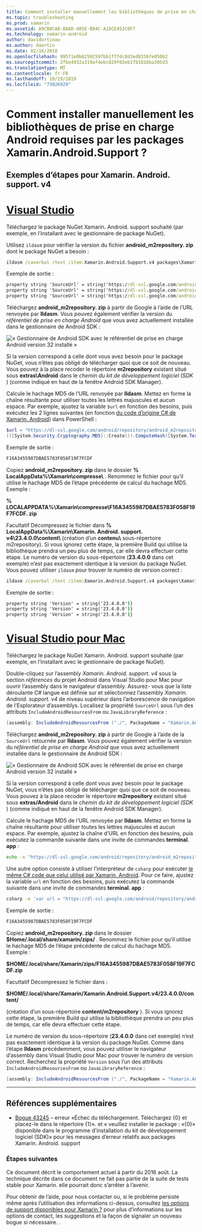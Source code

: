 ```yaml
---
title: Comment installer manuellement les bibliothèques de prise en charge Android requises par les packages Xamarin.Android.Support ?
ms.topic: troubleshooting
ms.prod: xamarin
ms.assetid: A9CB8CA8-8A6D-405E-B84C-A16CE452C0F7
ms.technology: xamarin-android
author: davidortinau
ms.author: daortin
ms.date: 02/16/2018
ms.openlocfilehash: 99571e0b62592597bb1fffdc8d3ed8336fe050b2
ms.sourcegitcommit: 2fbe4932a319af4ebc829f65eb1fb1816ba305d3
ms.translationtype: MT
ms.contentlocale: fr-FR
ms.lasthandoff: 10/29/2019
ms.locfileid: "73026929"
---
```

# <a name="how-can-i-manually-install-the-android-support-libraries-required-by-the-xamarinandroidsupport-packages"></a>Comment installer manuellement les bibliothèques de prise en charge Android requises par les packages Xamarin.Android.Support ?

## <a name="example-steps-for-xamarinandroidsupportv4"></a>Exemples d’étapes pour Xamarin. Android. support. v4 

# <a name="visual-studiotabwindows"></a>[Visual Studio](#tab/windows)

Téléchargez le package NuGet Xamarin. Android. support souhaité (par exemple, en l’installant avec le gestionnaire de package NuGet).

Utilisez `ildasm` pour vérifier la version du fichier **android_m2repository. zip** dont le package NuGet a besoin :

```cmd
ildasm /caverbal /text /item:Xamarin.Android.Support.v4 packages\Xamarin.Android.Support.v4.23.4.0.1\lib\MonoAndroid403\Xamarin.Android.Support.v4.dll | findstr SourceUrl
```

Exemple de sortie :

```cmd
property string 'SourceUrl' = string('https://dl-ssl.google.com/android/repository/android_m2repository_r32.zip')
property string 'SourceUrl' = string('https://dl-ssl.google.com/android/repository/android_m2repository_r32.zip')
property string 'SourceUrl' = string('https://dl-ssl.google.com/android/repository/android_m2repository_r32.zip')
```

Téléchargez **android\_m2repository. zip** à partir de Google à l’aide de l’URL renvoyée par **Ildasm**. Vous pouvez également vérifier la version du _référentiel de prise en charge Android_ que vous avez actuellement installée dans le gestionnaire de Android SDK :

![« Gestionnaire de Android SDK avec le référentiel de prise en charge Android version 32 installé »](install-android-support-library-images/sdk-extras.png)

Si la version correspond à celle dont vous avez besoin pour le package NuGet, vous n’êtes pas obligé de télécharger quoi que ce soit de nouveau. Vous pouvez à la place recoder le répertoire **m2repository** existant situé sous **extras\\Android** dans le _chemin du kit de développement logiciel (SDK_ ) (comme indiqué en haut de la fenêtre Android SDK Manager).

Calcule le hachage MD5 de l’URL renvoyée par **Ildasm**. Mettez en forme la chaîne résultante pour utiliser toutes les lettres majuscules et aucun espace. Par exemple, ajustez la variable `$url` en fonction des besoins, puis exécutez les 2 lignes suivantes (en fonction [du code d’origine C# de Xamarin. Android](https://github.com/xamarin/xamarin-android/blob/8e8a4dd90f26eb39172876cc52181b6639e20524/src/Xamarin.Android.Build.Tasks/Tasks/GetAdditionalResourcesFromAssemblies.cs#L208)) dans PowerShell :

```powershell
$url = "https://dl-ssl.google.com/android/repository/android_m2repository_r32.zip"
(([System.Security.Cryptography.MD5]::Create()).ComputeHash([System.Text.Encoding]::UTF8.GetBytes($url)) | %{ $_.ToString("X02") }) -join ""
```

Exemple de sortie :

```powershell
F16A3455987DBAE5783F058F19F7FCDF
```

Copiez **android\_m2repository. zip** dans le dossier **% LocalAppData%\\Xamarin\\compresse\\** . Renommez le fichier pour qu’il utilise le hachage MD5 de l’étape précédente de calcul du hachage MD5. Exemple :

**% LOCALAPPDATA%\\Xamarin\\compresse\\F16A3455987DBAE5783F058F19F7FCDF. zip**

Facultatif Décompressez le fichier dans **% LocalAppData%\\Xamarin\\Xamarin. Android. support. v4\\23.4.0.0\\content\\** (création d’un **contenu\\** sous-répertoire m2repository). Si vous ignorez cette étape, la première Build qui utilise la bibliothèque prendra un peu plus de temps, car elle devra effectuer cette étape.
Le numéro de version du sous-répertoire (**23.4.0.0** dans cet exemple) n’est pas exactement identique à la version du package NuGet. Vous pouvez utiliser `ildasm` pour trouver le numéro de version correct :

```cmd
ildasm /caverbal /text /item:Xamarin.Android.Support.v4 packages\Xamarin.Android.Support.v4.23.4.0.1\lib\MonoAndroid403\Xamarin.Android.Support.v4.dll | findstr /C:"string 'Version'"
```

Exemple de sortie :

```cmd
property string 'Version' = string('23.4.0.0')}
property string 'Version' = string('23.4.0.0')}
property string 'Version' = string('23.4.0.0')}
```

# <a name="visual-studio-for-mactabmacos"></a>[Visual Studio pour Mac](#tab/macos)

Téléchargez le package NuGet Xamarin. Android. support souhaité (par exemple, en l’installant avec le gestionnaire de package NuGet).

Double-cliquez sur l’assembly _Xamarin. Android. support. v4_ sous la section _références_ du projet Android dans Visual Studio pour Mac pour ouvrir l’assembly dans le navigateur d’assembly. Assurez- vous que la liste déroulante _C#_ langue est définie sur et sélectionnez l’assembly _Xamarin. Android. support. v4_ de niveau supérieur dans l’arborescence de navigation de l’Explorateur d’assemblys. Localisez la propriété `SourceUrl` sous l’un des attributs `IncludeAndroidResourcesFrom` ou `JavaLibraryReference` :

```csharp
[assembly: IncludeAndroidResourcesFrom ("./", PackageName = "Xamarin.Android.Support.v4", SourceUrl = "https://dl-ssl.google.com/android/repository/android_m2repository_r32.zip", EmbeddedArchive = "m2repository/com/android/support/support-v4/23.4.0/support-v4-23.4.0.aar", Version = "23.4.0.0")]
```

Téléchargez **android\_m2repository. zip** à partir de Google à l’aide de la `SourceUrl` retournée par **Ildasm**. Vous pouvez également vérifier la version du _référentiel de prise en charge Android_ que vous avez actuellement installée dans le gestionnaire de Android SDK :

![« Gestionnaire de Android SDK avec le référentiel de prise en charge Android version 32 installé »](install-android-support-library-images/sdk-extras.png)

Si la version correspond à celle dont vous avez besoin pour le package NuGet, vous n’êtes pas obligé de télécharger quoi que ce soit de nouveau. Vous pouvez à la place recoder le répertoire **m2repository** existant situé sous **extras/Android** dans le _chemin du kit de développement logiciel (SDK_ ) (comme indiqué en haut de la fenêtre Android SDK Manager).

Calcule le hachage MD5 de l’URL renvoyée par **Ildasm**. Mettez en forme la chaîne résultante pour utiliser toutes les lettres majuscules et aucun espace. Par exemple, ajustez la chaîne d’URL en fonction des besoins, puis exécutez la commande suivante dans une invite de commandes **terminal. app** :

```bash
echo -n "https://dl-ssl.google.com/android/repository/android_m2repository_r32.zip" | md5 | tr '[:lower:]' '[:upper:]'
```

Une autre option consiste à utiliser l’interpréteur de `csharp` pour exécuter [le même C# code que celui utilisé par Xamarin. Android](https://github.com/xamarin/xamarin-android/blob/8e8a4dd90f26eb39172876cc52181b6639e20524/src/Xamarin.Android.Build.Tasks/Tasks/GetAdditionalResourcesFromAssemblies.cs#L208).
Pour ce faire, ajustez la variable `url` en fonction des besoins, puis exécutez la commande suivante dans une invite de commandes **terminal. app** :

```bash
csharp -e 'var url = "https://dl-ssl.google.com/android/repository/android_m2repository_r32.zip"; string.Concat((System.Security.Cryptography.MD5.Create().ComputeHash(System.Text.Encoding.UTF8.GetBytes(url))).Select(b => b.ToString("X02")))'
```

Exemple de sortie :

```bash
F16A3455987DBAE5783F058F19F7FCDF
```

Copiez **android\_m2repository. zip** dans le dossier **$Home/.local/share/xamarin/zips/** . Renommez le fichier pour qu’il utilise le hachage MD5 de l’étape précédente de calcul du hachage MD5. Exemple :

**$HOME/.local/share/Xamarin/zips/F16A3455987DBAE5783F058F19F7FCDF.zip**

Facultatif Décompressez le fichier dans : 

**$HOME/.local/share/Xamarin/Xamarin.Android.Support.v4/23.4.0.0/content/**

(création d’un sous-répertoire **content/m2repository** ). Si vous ignorez cette étape, la première Build qui utilise la bibliothèque prendra un peu plus de temps, car elle devra effectuer cette étape.

Le numéro de version du sous-répertoire (**23.4.0.0** dans cet exemple) n’est pas exactement identique à la version du package NuGet. Comme dans l’étape **Ildasm** précédemment, vous pouvez utiliser le navigateur d’assembly dans Visual Studio pour Mac pour trouver le numéro de version correct. Recherchez la propriété `Version` sous l’un des attributs `IncludeAndroidResourcesFrom` ou `JavaLibraryReference` :

```csharp
[assembly: IncludeAndroidResourcesFrom ("./", PackageName = "Xamarin.Android.Support.v4", SourceUrl = "https://dl-ssl.google.com/android/repository/android_m2repository_r32.zip", EmbeddedArchive = "m2repository/com/android/support/support-v4/23.4.0/support-v4-23.4.0.aar", Version = "23.4.0.0")]
```

-----

## <a name="additional-references"></a>Références supplémentaires

- [Bogue 43245](https://bugzilla.xamarin.com/show_bug.cgi?id=43245) – erreur «Échec du téléchargement. Téléchargez {0} et placez-le dans le répertoire {1}». et « veuillez installer le package : «{0}» disponible dans le programme d’installation du kit de développement logiciel (SDK)» pour les messages d’erreur relatifs aux packages Xamarin. Android. support

### <a name="next-steps"></a>Étapes suivantes

Ce document décrit le comportement actuel à partir du 2016 août. La technique décrite dans ce document ne fait pas partie de la suite de tests stable pour Xamarin. elle pourrait donc s’arrêter à l’avenir.

Pour obtenir de l’aide, pour nous contacter ou, si le problème persiste même après l’utilisation des informations ci-dessus, consultez [les options de support disponibles pour Xamarin ?](~/cross-platform/troubleshooting/support-options.md) pour plus d’informations sur les options de contact, les suggestions et la façon de signaler un nouveau bogue si nécessaire. .
